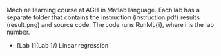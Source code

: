 Machine learning course at AGH in Matlab language. Each lab has a separate folder that contains the instruction (instruction.pdf) results (result.png) and source code. The code runs RunML{i}, where i is the lab number. 


- [Lab 1](Lab 1/) Linear regression
